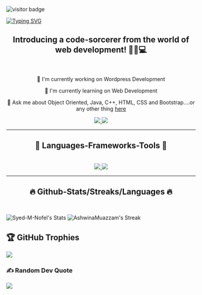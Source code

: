 ![visitor badge](https://visitor-badge.laobi.icu/badge?page_id=jwenjian.visitor-badge&left_color=grey&right_color=blue&left_text=My%20Visitors)

<a href="https://git.io/typing-svg"><img src="https://readme-typing-svg.demolab.com?font=Fira+Code&size=30&pause=100&center=true&vCenter=true&random=false&width=435&lines=Code%2C+coffee%2C+repeat.;Fueling+my+code..+;..with+more+coffee.;............................................." alt="Typing SVG" /></a>
<br/>


<h2 align="center"> Introducing a code-sorcerer from the world of web development! 🧙‍♂💻 </h2>
<br/>

<div align="center">

🔭 I'm currently working on Wordpress Development

🌱 I'm currently learning on Web Development

💬 Ask me about Object Oriented, Java, C++, HTML, CSS and Bootstrap....or any other thing [here](https://AshwinaMuazzam.github.io/Profolio/)


</div>
<div align="center">
<a href=" ">
<img src="https://img.shields.io/badge/Gmail-D14836?style=for-the-badge&logo=gmail&logoColor=white"/>
</a>
<a href="https://www.linkedin.com/in/ashwina-muazzam-678195300/">
<img src="https://img.shields.io/badge/LinkedIn-0077B5?style=for-the-badge&logo=linkedin&logoColor=white" target="_blank"/>
</a>
</div>

<hr/>

<h2 align="center">🔧 Languages-Frameworks-Tools 🔧</h2>
</br>
<div align="center">
<a href="https://skillicons.dev">
  <img src="https://skillicons.dev/icons?i=c,cpp,cs,html,css,tailwind,windicss,wordpress,js,react,java,&theme=dark "/>
  <img src="https://skillicons.dev/icons?i=git,github,githubactions,bootstrap,visualstudio,vscode,&theme=dark"/>
</a>
</div>

<hr/>
<h2 align="center">🔥 Github-Stats/Streaks/Languages 🔥</h2>
</br>

![Syed-M-Nofel's Stats](https://github-readme-stats.vercel.app/api?username=AshwinaMuazzam&theme=merko&show_icons=true&hide_border=false&count_private=false) ![AshwinaMuazzam's Streak](https://github-readme-streak-stats.herokuapp.com/?user=AshwinaMuazzam&theme=merko&hide_border=false)

## 🏆 GitHub Trophies
![](https://github-profile-trophy.vercel.app/?username=AshwinaMuazzam&theme=algolia&no-frame=false&no-bg=true&margin-w=4)

### ✍ Random Dev Quote
![](https://quotes-github-readme.vercel.app/api?type=horizontal&theme=gruvbox)


